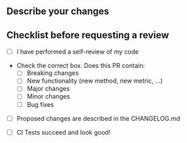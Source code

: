## Describe your changes

<!-- Describe your changes  -->

## Checklist before requesting a review
- [ ] I have performed a self-review of my code

- Check the correct box. Does this PR contain:
  - [ ] Breaking changes
  - [ ] New functionality (new method, new metric, ...)
  - [ ] Major changes
  - [ ] Minor changes
  - [ ] Bug fixes

- [ ] Proposed changes are described in the CHANGELOG.md

- [ ] CI Tests succeed and look good!
